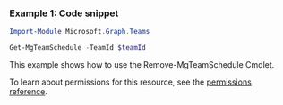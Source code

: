 ### Example 1: Code snippet

```powershellImport-Module Microsoft.Graph.Teams

Get-MgTeamSchedule -TeamId $teamId
```
This example shows how to use the Remove-MgTeamSchedule Cmdlet.
To learn about permissions for this resource, see the [permissions reference](/graph/permissions-reference).

